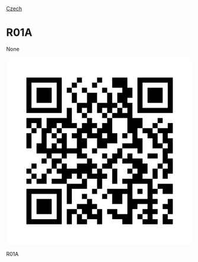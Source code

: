 
[Czech](./README.cs.md)
<!--- module --->
# R01A
<!--- Emodule --->

<!--- subtitle --->None<!--- Esubtitle --->

![R01A](DOC/SRC/img/R01A_QRcode.png)

<!--- description --->R01A<!--- Edescription --->
            